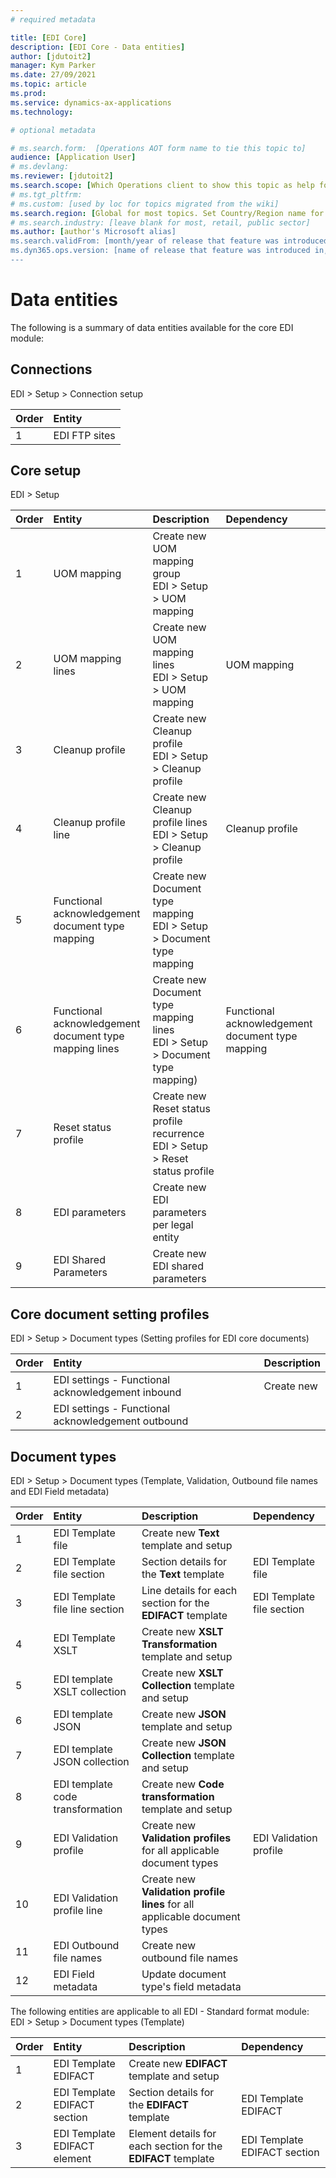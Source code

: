 ```yaml
---
# required metadata

title: [EDI Core]
description: [EDI Core - Data entities]
author: [jdutoit2]
manager: Kym Parker
ms.date: 27/09/2021
ms.topic: article
ms.prod: 
ms.service: dynamics-ax-applications
ms.technology: 

# optional metadata

# ms.search.form:  [Operations AOT form name to tie this topic to]
audience: [Application User]
# ms.devlang: 
ms.reviewer: [jdutoit2]
ms.search.scope: [Which Operations client to show this topic as help for, to be set by content strategist, see list here: https://microsoft.sharepoint.com/teams/DynDoc/_layouts/15/WopiFrame.aspx?sourcedoc={23419e1c-eb64-42e9-aa9b-79875b428718}&action=edit&wd=target%28Core%20Dynamics%20AX%20CP%20requirements%2Eone%7C4CC185C0%2DEFAA%2D42CD%2D94B9%2D8F2A45E7F61A%2FVersions%20list%20for%20docs%20topics%7CC14BE630%2D5151%2D49D6%2D8305%2D554B5084593C%2F%29]
# ms.tgt_pltfrm: 
# ms.custom: [used by loc for topics migrated from the wiki]
ms.search.region: [Global for most topics. Set Country/Region name for localizations]
# ms.search.industry: [leave blank for most, retail, public sector]
ms.author: [author's Microsoft alias]
ms.search.validFrom: [month/year of release that feature was introduced in, in format yyyy-mm-dd]
ms.dyn365.ops.version: [name of release that feature was introduced in, see list here: https://microsoft.sharepoint.com/teams/DynDoc/_layouts/15/WopiFrame.aspx?sourcedoc={23419e1c-eb64-42e9-aa9b-79875b428718}&action=edit&wd=target%28Core%20Dynamics%20AX%20CP%20requirements%2Eone%7C4CC185C0%2DEFAA%2D42CD%2D94B9%2D8F2A45E7F61A%2FVersions%20list%20for%20docs%20topics%7CC14BE630%2D5151%2D49D6%2D8305%2D554B5084593C%2F%29]
---
```


# Data entities

The following is a summary of data entities available for the core EDI module:

## Connections
EDI > Setup > Connection setup

**Order**         | **Entity**
:-----------------|:------------------------------------
1		  | EDI FTP sites

## Core setup
EDI > Setup

**Order**         | **Entity**				                  | **Description**							                                  | **Dependency**
:--|:----------------------------------------------|:--------------------------------------------------------------|:-------------------------
1	 | UOM mapping				                  | Create new UOM mapping group <br> EDI > Setup > UOM mapping   |
2	 | UOM mapping lines			              | Create new UOM mapping lines <br> EDI > Setup > UOM mapping  	| UOM mapping	
3	 | Cleanup profile			                | Create new Cleanup profile <br> EDI > Setup > Cleanup profile |
4	 | Cleanup profile line		            | Create new Cleanup profile lines <br> EDI > Setup > Cleanup profile | Cleanup profile
5	 | Functional acknowledgement <br>document type mapping | Create new Document type mapping <br> EDI > Setup > Document type mapping  | 
6	 | Functional acknowledgement <br>document type mapping lines | Create new Document type mapping lines <br> EDI > Setup > Document type mapping)	| Functional acknowledgement document type mapping
7	 | Reset status profile            		| Create new Reset status profile recurrence <br> EDI > Setup > Reset status profile
8  | EDI parameters                      | Create new EDI parameters per legal entity                    |
9  | EDI Shared Parameters               | Create new EDI shared parameters                              |

## Core document setting profiles
EDI > Setup > Document types (Setting profiles for EDI core documents)

**Order**         | **Entity**						| **Description**
:-----------------|:------------------------------------		|:-------------------------
1		  | EDI settings - Functional acknowledgement inbound	| Create new
2		  | EDI settings - Functional acknowledgement outbound

## Document types
EDI > Setup > Document types (Template, Validation, Outbound file names and EDI Field metadata)

**Order**         | **Entity**				| **Description**							| **Dependency**
:-----------------|:------------------------------------|:-------------------------						|:-------------------------
1		  | EDI Template file			| Create new **Text** template and setup
2		  | EDI Template file section		| Section details for the **Text** template				| EDI Template file
3		  | EDI Template file line section	| Line details for each section for the **EDIFACT** template		| EDI Template file section
4		  | EDI Template XSLT			| Create new **XSLT Transformation** template and setup
5		  | EDI template XSLT collection	| Create new **XSLT Collection** template and setup
6		  | EDI template JSON			| Create new **JSON** template and setup
7		  | EDI template JSON collection	| Create new **JSON Collection** template and setup
8		  | EDI template code transformation	| Create new **Code transformation** template and setup
9		  | EDI Validation profile		| Create new **Validation profiles** for all applicable document types	| EDI Validation profile
10		  | EDI Validation profile line		| Create new **Validation profile lines** for all applicable document types
11		  | EDI Outbound file names		| Create new outbound file names
12		  | EDI Field metadata			| Update document type's field metadata


The following entities are applicable to all EDI - Standard format module:
EDI > Setup > Document types (Template)

 **Order**        | **Entity**		 	    | **Description**								| **Dependency**
:-----------------|:--------------------------------|:-------------------------							|:-------------------------
1	          | EDI Template EDIFACT            | Create new **EDIFACT** template and setup					|
2	          | EDI Template EDIFACT section    | Section details for the **EDIFACT** template				| EDI Template EDIFACT
3	          | EDI Template EDIFACT element    | Element details for each section for the **EDIFACT** template		| EDI Template EDIFACT section
